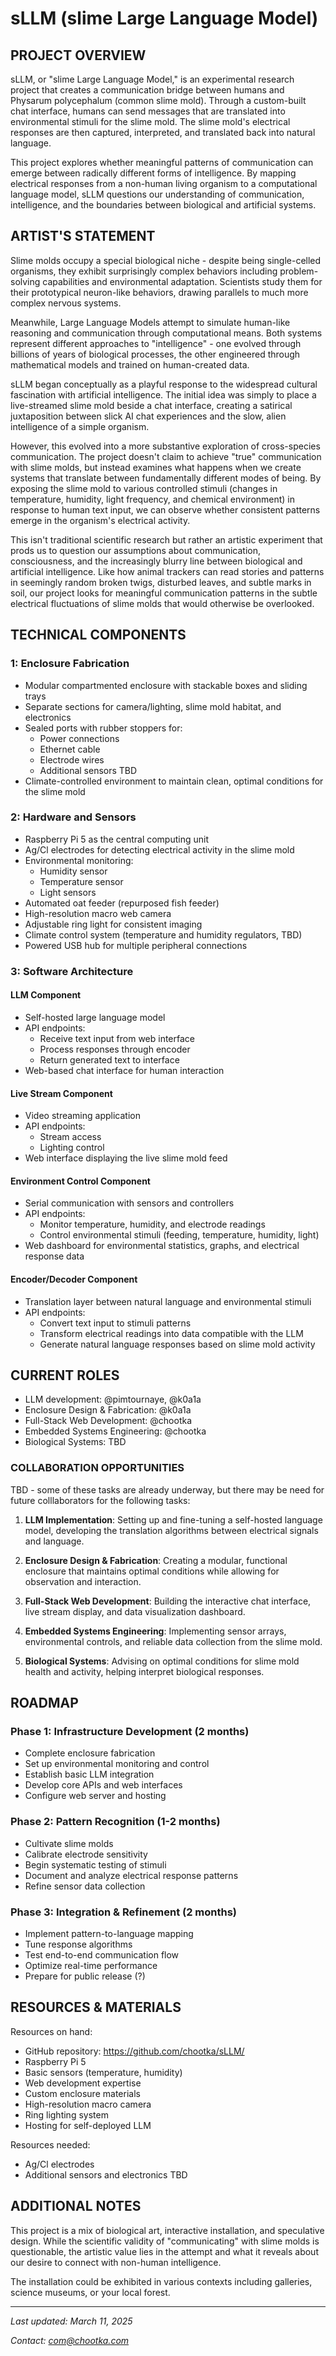 # sLLM (slime Large Language Model)

## PROJECT OVERVIEW
sLLM, or "slime Large Language Model," is an experimental research project that creates a communication bridge between humans and Physarum polycephalum (common slime mold). Through a custom-built chat interface, humans can send messages that are translated into environmental stimuli for the slime mold. The slime mold's electrical responses are then captured, interpreted, and translated back into natural language.

This project explores whether meaningful patterns of communication can emerge between radically different forms of intelligence. By mapping electrical responses from a non-human living organism to a computational language model, sLLM questions our understanding of communication, intelligence, and the boundaries between biological and artificial systems.

## ARTIST'S STATEMENT
Slime molds occupy a special biological niche - despite being single-celled organisms, they exhibit surprisingly complex behaviors including problem-solving capabilities and environmental adaptation. Scientists study them for their prototypical neuron-like behaviors, drawing parallels to much more complex nervous systems.

Meanwhile, Large Language Models attempt to simulate human-like reasoning and communication through computational means. Both systems represent different approaches to "intelligence" - one evolved through billions of years of biological processes, the other engineered through mathematical models and trained on human-created data.

sLLM began conceptually as a playful response to the widespread cultural fascination with artificial intelligence. The initial idea was simply to place a live-streamed slime mold beside a chat interface, creating a satirical juxtaposition between slick AI chat experiences and the slow, alien intelligence of a simple organism.

However, this evolved into a more substantive exploration of cross-species communication. The project doesn't claim to achieve "true" communication with slime molds, but instead examines what happens when we create systems that translate between fundamentally different modes of being. By exposing the slime mold to various controlled stimuli (changes in temperature, humidity, light frequency, and chemical environment) in response to human text input, we can observe whether consistent patterns emerge in the organism's electrical activity.

This isn't traditional scientific research but rather an artistic experiment that prods us to question our assumptions about communication, consciousness, and the increasingly blurry line between biological and artificial intelligence. Like how animal trackers can read stories and patterns in seemingly random broken twigs, disturbed leaves, and subtle marks in soil, our project looks for meaningful communication patterns in the subtle electrical fluctuations of slime molds that would otherwise be overlooked.

## TECHNICAL COMPONENTS

### 1: Enclosure Fabrication
- Modular compartmented enclosure with stackable boxes and sliding trays
- Separate sections for camera/lighting, slime mold habitat, and electronics
- Sealed ports with rubber stoppers for:
  - Power connections
  - Ethernet cable
  - Electrode wires
  - Additional sensors TBD
- Climate-controlled environment to maintain clean, optimal conditions for the slime mold

### 2: Hardware and Sensors
- Raspberry Pi 5 as the central computing unit
- Ag/Cl electrodes for detecting electrical activity in the slime mold
- Environmental monitoring:
  - Humidity sensor
  - Temperature sensor
  - Light sensors
- Automated oat feeder (repurposed fish feeder)
- High-resolution macro web camera
- Adjustable ring light for consistent imaging
- Climate control system (temperature and humidity regulators, TBD)
- Powered USB hub for multiple peripheral connections

### 3: Software Architecture

#### LLM Component
- Self-hosted large language model
- API endpoints:
  - Receive text input from web interface
  - Process responses through encoder
  - Return generated text to interface
- Web-based chat interface for human interaction

#### Live Stream Component
- Video streaming application
- API endpoints:
  - Stream access
  - Lighting control
- Web interface displaying the live slime mold feed

#### Environment Control Component
- Serial communication with sensors and controllers
- API endpoints:
  - Monitor temperature, humidity, and electrode readings
  - Control environmental stimuli (feeding, temperature, humidity, light)
- Web dashboard for environmental statistics, graphs, and electrical response data

#### Encoder/Decoder Component
- Translation layer between natural language and environmental stimuli
- API endpoints:
  - Convert text input to stimuli patterns
  - Transform electrical readings into data compatible with the LLM
  - Generate natural language responses based on slime mold activity

## CURRENT ROLES
- LLM development: @pimtournaye, @k0a1a
- Enclosure Design & Fabrication: @k0a1a
- Full-Stack Web Development: @chootka
- Embedded Systems Engineering: @chootka
- Biological Systems: TBD

### COLLABORATION OPPORTUNITIES

TBD - some of these tasks are already underway, but there may be need for future colllaborators for the following tasks:

1. **LLM Implementation**: Setting up and fine-tuning a self-hosted language model, developing the translation algorithms between electrical signals and language.
   
2. **Enclosure Design & Fabrication**: Creating a modular, functional enclosure that maintains optimal conditions while allowing for observation and interaction.

3. **Full-Stack Web Development**: Building the interactive chat interface, live stream display, and data visualization dashboard.

4. **Embedded Systems Engineering**: Implementing sensor arrays, environmental controls, and reliable data collection from the slime mold.

5. **Biological Systems**: Advising on optimal conditions for slime mold health and activity, helping interpret biological responses.

## ROADMAP

### Phase 1: Infrastructure Development (2 months)
- Complete enclosure fabrication
- Set up environmental monitoring and control
- Establish basic LLM integration
- Develop core APIs and web interfaces
- Configure web server and hosting

### Phase 2: Pattern Recognition (1-2 months)
- Cultivate slime molds
- Calibrate electrode sensitivity
- Begin systematic testing of stimuli
- Document and analyze electrical response patterns
- Refine sensor data collection

### Phase 3: Integration & Refinement (2 months)
- Implement pattern-to-language mapping
- Tune response algorithms
- Test end-to-end communication flow
- Optimize real-time performance
- Prepare for public release (?)

## RESOURCES & MATERIALS

Resources on hand:
- GitHub repository: https://github.com/chootka/sLLM/
- Raspberry Pi 5
- Basic sensors (temperature, humidity)
- Web development expertise
- Custom enclosure materials
- High-resolution macro camera
- Ring lighting system
- Hosting for self-deployed LLM

Resources needed:
- Ag/Cl electrodes
- Additional sensors and electronics TBD

## ADDITIONAL NOTES

This project is a mix of biological art, interactive installation, and speculative design. While the scientific validity of "communicating" with slime molds is questionable, the artistic value lies in the attempt and what it reveals about our desire to connect with non-human intelligence.

The installation could be exhibited in various contexts including galleries, science museums, or your local forest.

---

*Last updated: March 11, 2025*

*Contact: com@chootka.com*
